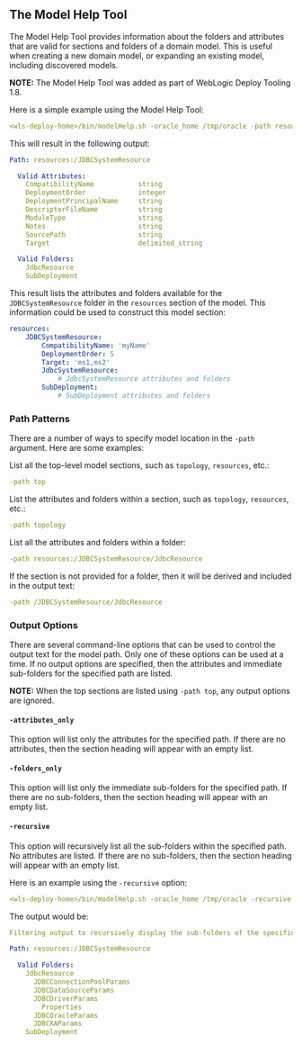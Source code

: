 ## The Model Help Tool

The Model Help Tool provides information about the folders and attributes that are valid for sections and folders of a domain model. This is useful when creating a new domain model, or expanding an existing model, including discovered models.

**NOTE:** The Model Help Tool was added as part of WebLogic Deploy Tooling 1.8.

Here is a simple example using the Model Help Tool:
```yaml
<wls-deploy-home>/bin/modelHelp.sh -oracle_home /tmp/oracle -path resources:/JDBCSystemResource
```
This will result in the following output:
```yaml
Path: resources:/JDBCSystemResource

  Valid Attributes:
    CompatibilityName           string
    DeploymentOrder             integer
    DeploymentPrincipalName     string
    DescriptorFileName          string
    ModuleType                  string
    Notes                       string
    SourcePath                  string
    Target                      delimited_string

  Valid Folders:
    JdbcResource
    SubDeployment
```
This result lists the attributes and folders available for the `JDBCSystemResource` folder in the `resources` section of the model. This information could be used to construct this model section:
```yaml
resources:
    JDBCSystemResource:
        CompatibilityName: 'myName'
        DeploymentOrder: 5
        Target: 'ms1,ms2'
        JdbcSystemResource:
            # JdbcSystemResource attributes and folders
        SubDeployment:
            # SubDeployment attributes and folders
```

### Path Patterns
There are a number of ways to specify model location in the `-path` argument. Here are some examples:
 
List all the top-level model sections, such as `topology`, `resources`, etc.:
```yaml
-path top
```
 
List the attributes and folders within a section, such as `topology`, `resources`, etc.:
```yaml
-path topology
```
 
List all the attributes and folders within a folder:
```yaml
-path resources:/JDBCSystemResource/JdbcResource
```
 
If the section is not provided for a folder, then it will be derived and included in the output text:
```yaml
-path /JDBCSystemResource/JdbcResource
```

### Output Options
There are several command-line options that can be used to control the output text for the model path. Only one of these options can be used at a time. If no output options are specified, then the attributes and immediate sub-folders for the specified path are listed.

**NOTE:** 
When the top sections are listed using ```-path top```, any output options are ignored.  

#### ```-attributes_only```
This option will list only the attributes for the specified path. If there are no attributes, then the section heading will appear with an empty list.

#### ```-folders_only```
This option will list only the immediate sub-folders for the specified path. If there are no sub-folders, then the section heading will appear with an empty list.

#### ```-recursive```
This option will recursively list all the sub-folders within the specified path. No attributes are listed. If there are no sub-folders, then the section heading will appear with an empty list.
  
Here is an example using the `-recursive` option:
```yaml
<wls-deploy-home>/bin/modelHelp.sh -oracle_home /tmp/oracle -recursive -path resources:/JDBCSystemResource
```
The output would be:
```yaml
Filtering output to recursively display the sub-folders of the specified model section or path

Path: resources:/JDBCSystemResource

  Valid Folders:
    JdbcResource
      JDBCConnectionPoolParams
      JDBCDataSourceParams
      JDBCDriverParams
        Properties
      JDBCOracleParams
      JDBCXAParams
    SubDeployment
```

